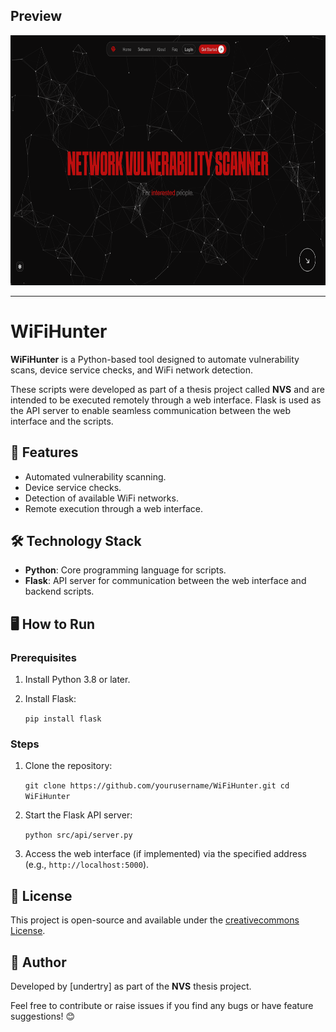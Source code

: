 ## Preview


<p align="center">
  <img src="showcase/nvs.png" alt="nvs" width="800" height="400">
</p>

---

# WiFiHunter  

**WiFiHunter** is a Python-based tool designed to automate vulnerability scans, device service checks, and WiFi network detection.  

These scripts were developed as part of a thesis project called **NVS** and are intended to be executed remotely through a web interface. Flask is used as the API server to enable seamless communication between the web interface and the scripts.  


## 🚀 Features  
- Automated vulnerability scanning.  
- Device service checks.  
- Detection of available WiFi networks.  
- Remote execution through a web interface.  


## 🛠️ Technology Stack  
- **Python**: Core programming language for scripts.  
- **Flask**: API server for communication between the web interface and backend scripts.  

## 🖥️ How to Run  
### Prerequisites  
1. Install Python 3.8 or later.  
2. Install Flask:
   
   `
   pip install flask
   `  

### Steps  
1. Clone the repository:
   
   `
   git clone https://github.com/yourusername/WiFiHunter.git
   cd WiFiHunter
   `  

3. Start the Flask API server:
     
   `
   python src/api/server.py
   ` 

5. Access the web interface (if implemented) via the specified address (e.g., `http://localhost:5000`).  


## 📜 License  
This project is open-source and available under the <a href="https://creativecommons.org/licenses/by-nc-sa/4.0/legalcode.en" target="_blank">creativecommons License</a>.

## 🧠 Author  
Developed by [undertry] as part of the **NVS** thesis project.  

Feel free to contribute or raise issues if you find any bugs or have feature suggestions! 😊  

